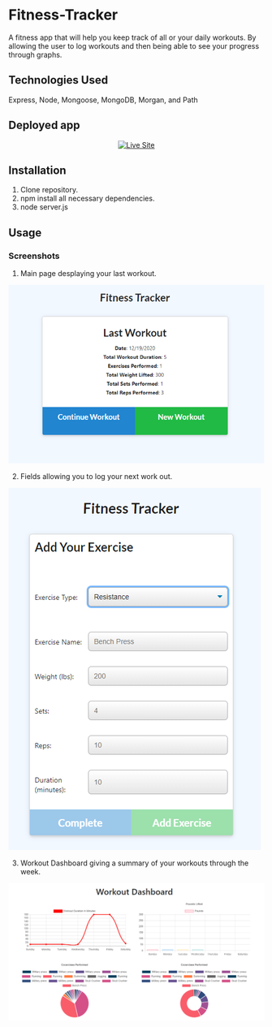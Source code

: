 # Fitness-Tracker

A fitness app that will help you keep track of all or your daily workouts. By allowing the user to log workouts and then being able to see your progress through graphs. 

## Technologies Used

Express, Node, Mongoose, MongoDB, Morgan, and Path

## Deployed app

<p align="center">
    <a href="https://fit--tracker.herokuapp.com/"><img src="https://img.shields.io/badge/-Deployeed App-success?style=blue"  alt="Live Site" /></a>
</p>

## Installation

1. Clone repository.
2. npm install all necessary dependencies.
3. node server.js

## Usage

### Screenshots

1. Main page desplaying your last workout.

![Site](public/assets/lastWorkout.PNG)

2. Fields allowing you to log your next work out.

![Site](public/assets/newWorkout.PNG)

3. Workout Dashboard giving a summary of your workouts through the week.

![Site](public/assets/workoutDashboard.PNG)
